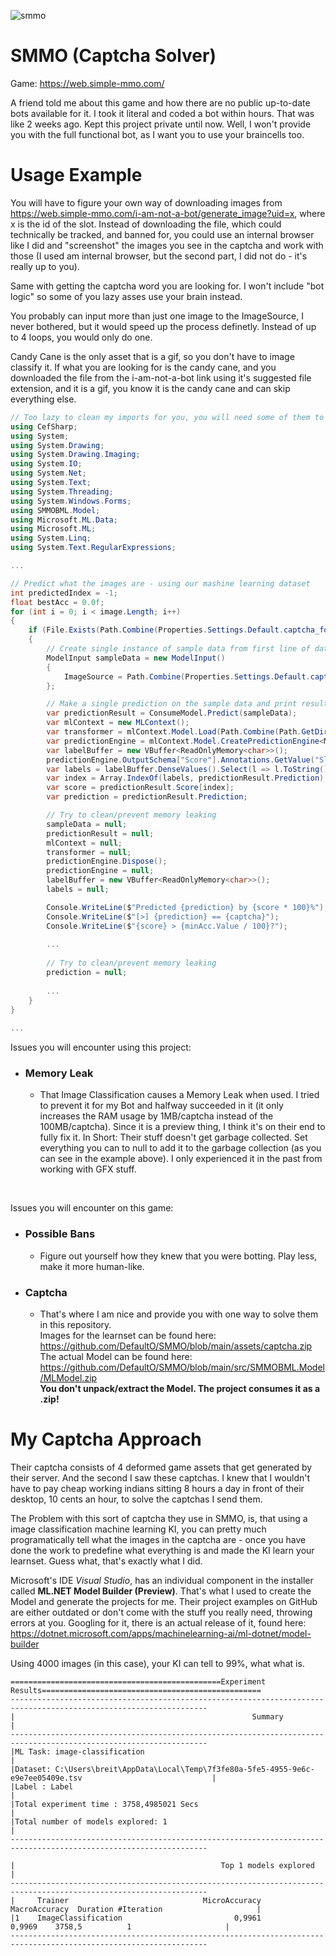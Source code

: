 ![smmo](https://user-images.githubusercontent.com/42414542/142766190-a6dc162f-4dd3-41f4-98e8-44689b2ec54f.png)
# SMMO (Captcha Solver)

Game: https://web.simple-mmo.com/

A friend told me about this game and how there are no public up-to-date bots available for it. I took it literal and coded a bot within hours. That was like 2 weeks ago. Kept this project private until now. Well, I won't provide you with the full functional bot, as I want you to use your braincells too.

# Usage Example
You will have to figure your own way of downloading images from https://web.simple-mmo.com/i-am-not-a-bot/generate_image?uid=x, where x is the id of the slot. Instead of downloading the file, which could technically be tracked, and banned for, you could use an internal browser like I did and "screenshot" the images you see in the captcha and work with those (I used am internal browser, but the second part, I did not do - it's really up to you).

Same with getting the captcha word you are looking for. I won't include "bot logic" so some of you lazy asses use your brain instead.

You probably can input more than just one image to the ImageSource, I never bothered, but it would speed up the process definetly. Instead of up to 4 loops, you would only do one.

Candy Cane is the only asset that is a gif, so you don't have to image classify it. If what you are looking for is the candy cane, and you downloaded the file from the i-am-not-a-bot link using it's suggested file extension, and it is a gif, you know it is the candy cane and can skip everything else.
```csharp
// Too lazy to clean my imports for you, you will need some of them to use my code below.
using CefSharp;
using System;
using System.Drawing;
using System.Drawing.Imaging;
using System.IO;
using System.Net;
using System.Text;
using System.Threading;
using System.Windows.Forms;
using SMMOBML.Model;
using Microsoft.ML.Data;
using Microsoft.ML;
using System.Linq;
using System.Text.RegularExpressions;

...

// Predict what the images are - using our mashine learning dataset
int predictedIndex = -1;
float bestAcc = 0.0f;
for (int i = 0; i < image.Length; i++)
{
    if (File.Exists(Path.Combine(Properties.Settings.Default.captcha_folder, temp_captcha_folder_name, $"{i}.png")))
    {
        // Create single instance of sample data from first line of dataset for model input
        ModelInput sampleData = new ModelInput()
        {
            ImageSource = Path.Combine(Properties.Settings.Default.captcha_folder, temp_captcha_folder_name, $"{i}.png"),
        };

        // Make a single prediction on the sample data and print results
        var predictionResult = ConsumeModel.Predict(sampleData);
        var mlContext = new MLContext();
        var transformer = mlContext.Model.Load(Path.Combine(Path.GetDirectoryName(System.Reflection.Assembly.GetExecutingAssembly().Location), "MLModel.zip"), out _);
        var predictionEngine = mlContext.Model.CreatePredictionEngine<ModelInput, ModelOutput>(transformer);
        var labelBuffer = new VBuffer<ReadOnlyMemory<char>>();
        predictionEngine.OutputSchema["Score"].Annotations.GetValue("SlotNames", ref labelBuffer);
        var labels = labelBuffer.DenseValues().Select(l => l.ToString()).ToArray();
        var index = Array.IndexOf(labels, predictionResult.Prediction);
        var score = predictionResult.Score[index];
        var prediction = predictionResult.Prediction;

        // Try to clean/prevent memory leaking
        sampleData = null;
        predictionResult = null;
        mlContext = null;
        transformer = null;
        predictionEngine.Dispose();
        predictionEngine = null;
        labelBuffer = new VBuffer<ReadOnlyMemory<char>>();
        labels = null;

        Console.WriteLine($"Predicted {prediction} by {score * 100}%");
        Console.WriteLine($"[>] {prediction} == {captcha}");
        Console.WriteLine($"{score} > {minAcc.Value / 100}?");
        
        ...
        
        // Try to clean/prevent memory leaking
        prediction = null;
        
        ...
    }
}
        
...
```
Issues you will encounter using this project:
- ### Memory Leak
  - That Image Classification causes a Memory Leak when used. I tried to prevent it for my Bot and halfway succeeded in it (it only increases the RAM usage by 1MB/captcha instead of the 100MB/captcha). Since it is a preview thing, I think it's on their end to fully fix it. In Short: Their stuff doesn't get garbage collected. Set everything you can to null to add it to the garbage collection (as you can see in the example above). I only experienced it in the past from working with GFX stuff.

<br/>

Issues you will encounter on this game:
- ### Possible Bans
  - Figure out yourself how they knew that you were botting. Play less, make it more human-like.
- ### Captcha
  - That's where I am nice and provide you with one way to solve them in this repository.<br/>Images for the learnset can be found here: https://github.com/DefaultO/SMMO/blob/main/assets/captcha.zip<br/>The actual Model can be found here: https://github.com/DefaultO/SMMO/blob/main/src/SMMOBML.Model/MLModel.zip<br/>**You don't unpack/extract the Model. The project consumes it as a .zip!**

# My Captcha Approach
Their captcha consists of 4 deformed game assets that get generated by their server. And the second I saw these captchas. I knew that I wouldn't have to pay cheap working indians sitting 8 hours a day in front of their desktop, 10 cents an hour, to solve the captchas I send them.

The Problem with this sort of captcha they use in SMMO, is, that using a image classification machine learning KI, you can pretty much programatically tell what the images in the captcha are - once you have done the work to predefine what everything is and made the KI learn your learnset. Guess what, that's exactly what I did.

Microsoft's IDE *Visual Studio*, has an individual component in the installer called **ML.NET Model Builder (Preview)**. That's what I used to create the Model and generate the projects for me. Their project examples on GitHub are either outdated or don't come with the stuff you really need, throwing errors at you. Googling for it, there is an actual release of it, found here: https://dotnet.microsoft.com/apps/machinelearning-ai/ml-dotnet/model-builder

Using 4000 images (in this case), your KI can tell to 99%, what what is.
```
===============================================Experiment Results=================================================
------------------------------------------------------------------------------------------------------------------
|                                                     Summary                                                    |
------------------------------------------------------------------------------------------------------------------
|ML Task: image-classification                                                                                   |
|Dataset: C:\Users\breit\AppData\Local\Temp\7f3fe80a-5fe5-4955-9e6c-e9e7ee05409e.tsv                             |
|Label : Label                                                                                                   |
|Total experiment time : 3758,4985021 Secs                                                                       |
|Total number of models explored: 1                                                                              |
------------------------------------------------------------------------------------------------------------------

|                                              Top 1 models explored                                             |
------------------------------------------------------------------------------------------------------------------
|     Trainer                              MicroAccuracy  MacroAccuracy  Duration #Iteration                     |
|1    ImageClassification                         0,9961         0,9969    3758,5          1                     |
------------------------------------------------------------------------------------------------------------------
```
